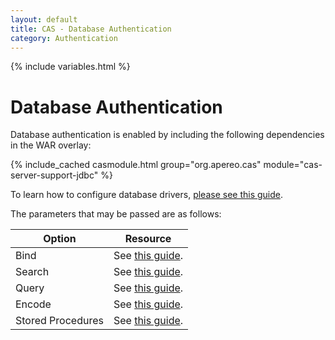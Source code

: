 ```yaml
---
layout: default
title: CAS - Database Authentication
category: Authentication
---
```

{% include variables.html %}

# Database Authentication

Database authentication is enabled by including the following dependencies in the WAR overlay:

{% include_cached casmodule.html group="org.apereo.cas" module="cas-server-support-jdbc" %}

To learn how to configure database drivers, [please see this guide](../installation/JDBC-Drivers.html).

The parameters that may be passed are as follows:

| Option            | Resource                                                        |
|-------------------|-----------------------------------------------------------------|
| Bind              | See [this guide](Database-Authentication-Bind.html).            |
| Search            | See [this guide](Database-Authentication-Search.html).          |
| Query             | See [this guide](Database-Authentication-Query.html).           |
| Encode            | See [this guide](Database-Authentication-Encode.html).          |
| Stored Procedures | See [this guide](Database-Authentication-StoredProcedure.html). |
